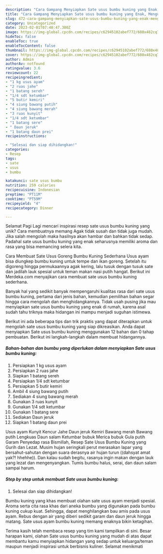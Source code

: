 ```yaml
---
description: "Cara Gampang Menyiapkan Sate usus bumbu kuning yang Enak, Mengugah Selera"
title: "Cara Gampang Menyiapkan Sate usus bumbu kuning yang Enak, Mengugah Selera"
slug: 472-cara-gampang-menyiapkan-sate-usus-bumbu-kuning-yang-enak-mengugah-selera
category: Uncategorized
date: 2023-02-01T07:40:47.300Z
image: https://img-global.cpcdn.com/recipes/c62945102abef772/680x482cq70/sate-usus-bumbu-kuning-foto-resep-utama.jpg
hideToc: false
enableToc: true
enableTocContent: false
thumbnail: https://img-global.cpcdn.com/recipes/c62945102abef772/680x482cq70/sate-usus-bumbu-kuning-foto-resep-utama.jpg
cover: https://img-global.cpcdn.com/recipes/c62945102abef772/680x482cq70/sate-usus-bumbu-kuning-foto-resep-utama.jpg
author: Admin
authorAv: notfound
ratingvalue: 3.6
reviewcount: 22
recipeingredient:
- "1 kg usus ayam"
- "2 ruas jahe"
- "1 batang sereh"
- "1/4 sdt ketumbar"
- "5 butir kemiri"
- "4 siung bawang putih"
- "4 siung bawang merah"
- "3 ruas kunyit"
- "1/4 sdt ketumbar"
- "1 batang sere"
- " Daun jeruk"
- "1 batang daun prei"
recipeinstructions:

- "Selesai dan siap dihidangkan!"
categories:
- Resep
tags:
- sate
- usus
- bumbu

katakunci: sate usus bumbu 
nutrition: 259 calories
recipecuisine: Indonesian
preptime: "PT11M"
cooktime: "PT59M"
recipeyield: "4"
recipecategory: Dinner

---
```



Selamat Pagi Lagi mencari inspirasi resep sate usus bumbu kuning yang unik? Cara membuatnya memang Agak tidak susah dan tidak juga mudah. Jika salah mengolah maka hasilnya akan hambar dan bahkan tidak sedap. Padahal sate usus bumbu kuning yang enak seharusnya memiliki aroma dan rasa yang bisa memancing selera kita.


Cara Membuat Sate Usus Goreng Bumbu Kuning Sederhana Usus ayam bisa diungkep bumbu kuning untuk tempe dan ikan goreng. Setelah itu digoreng hingga permukaannya agak kering, lalu tusuk dengan tusuk sate dan jadilah lauk spesial untuk teman makan nasi putih hangat. Berikut ini Merdeka.com menyajikan cara membuat sate usus bumbu kuning sederhana.

Banyak hal yang sedikit banyak mempengaruhi kualitas rasa dari sate usus bumbu kuning, pertama dari jenis bahan, kemudian pemilihan bahan segar hingga cara mengolah dan menghidangkannya. Tidak usah pusing jika mau menyiapkan sate usus bumbu kuning yang enak di rumah, karena asal sudah tahu triknya maka hidangan ini mampu menjadi suguhan istimewa.


Berikut ini ada beberapa tips dan trik praktis yang dapat diterapkan untuk mengolah sate usus bumbu kuning yang siap dikreasikan. Anda dapat menyiapkan Sate usus bumbu kuning menggunakan 12 bahan dan 0 tahap pembuatan. Berikut ini langkah-langkah dalam membuat hidangannya.

<!--inarticleads1-->

##### Bahan-bahan dan bumbu yang diperlukan dalam menyiapkan Sate usus bumbu kuning:

1. Persiapkan 1 kg usus ayam
1. Persiapkan 2 ruas jahe
1. Siapkan 1 batang sereh
1. Persiapkan 1/4 sdt ketumbar
1. Persiapkan 5 butir kemiri
1. Ambil 4 siung bawang putih
1. Sediakan 4 siung bawang merah
1. Gunakan 3 ruas kunyit
1. Gunakan 1/4 sdt ketumbar
1. Gunakan 1 batang sere
1. Sediakan  Daun jeruk
1. Siapkan 1 batang daun prei


Usus ayam Kunyit Kencur Jahe Daun jeruk Kemiri Bawang merah Bawang putih Lengkuas Daun salam Ketumbar bubuk Merica bubuk Gula putih Garam Penyedap rasa Bismillah, Resep Sate Usus Bumbu Kuning yang Gurih dan Lezat. Musim hujan seringkali perut merasakan lapar yang bersahut-sahutan dengan suara derasnya air hujan turun ((dahsyat amat yak?! hhehhe)). Dan kalau sudah begitu, rasanya ingin makan dengan lauk yang lezat dan mengenyangkan. Tumis bumbu halus, serai, dan daun salam sampai harum. 

<!--inarticleads2-->

##### Step by step untuk membuat Sate usus bumbu kuning:


1. Selesai dan siap dihidangkan!

Bumbu kuning yang khas membuat olahan sate usus ayam menjadi spesial. Aroma serta cita rasa khas dari aneka bumbu yang digunakan pada bumbu kuning cukup kuat. Sehingga, dapat menghilangkan bau amis pada usus ayam. Rebus dengan air yang diberi sedikit garam dan daun jeruk hingga matang. Sate usus ayam bumbu kuning memang enaknya bikin ketagihan. 

Terima kasih telah membaca resep yang tim kami tampilkan di sini. Besar harapan kami, olahan Sate usus bumbu kuning yang mudah di atas dapat membantu kamu menyiapkan hidangan yang sedap untuk keluarga/teman maupun menjadi inspirasi untuk berbisnis kuliner. Selamat menikmati
